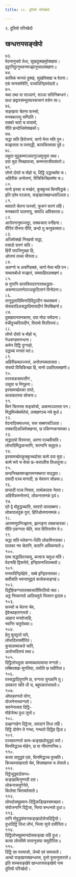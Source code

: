 ```yaml
---
title: ०२. दुतियो परिच्छेदो

---
```

२. दुतियो परिच्छेदो  


## खन्धत्तयसङ्खेपो

७३.  
वेदनानुभवो तेधा, सुखदुक्खमुपेक्खया।  
इट्ठानिट्ठानुभवनमज्झानुभवलक्खणा॥  
७४.  
कायिकं मानसं दुक्खं, सुखोपेक्खा च वेदना।  
एकं मानसमेवेति, पञ्चधिन्द्रियभेदतो॥  
७५.  
यथा तथा वा सञ्ञाणं, सञ्ञा सतिनिबन्धनं।  
छधा छद्वारसम्भूतफस्सजानं वसेन सा॥  
७६.  
सङ्खारा चेतना फस्सो,  
मनक्कारायु सण्ठिति।  
तक्को चारो च वायामो,  
पीति छन्दोधिमोक्खको॥  
७७.  
सद्धा सति हिरोत्तप्पं, चागो मेत्ता मति पुन।  
मज्झत्तता च पस्सद्धी, कायचित्तवसा दुवे॥  
७८.  
लहुता मुदुकम्मञ्ञपागुञ्ञमुजुता तथा।  
दया मुदा मिच्छावाचा, कम्मन्ताजीवसंवरो॥  
७९.  
लोभो दोसो च मोहो च, दिट्ठि उद्धच्चमेव च।  
अहिरीकं अनोत्तप्पं, विचिकिच्छितमेव च॥  
८०.  
मानो इस्सा च मच्छेरं, कुक्कुच्चं थिनमिद्धकं।  
इति एतेव पञ्ञास, सङ्खारक्खन्धसञ्ञिता॥  
८१.  
ब्यापारो चेतना फस्सो, फुसनं सरणं तहिं।  
मनक्कारो पालनायु, समाधि अविसारता॥  
८२.  
आरोपनानुमज्जट्ठा, तक्कचारा पनीहना।  
वीरियं पीनना पीति, छन्दो तु कत्तुकामता॥  
८३.  
अधिमोक्खो निच्छयो सद्धा,  
पसादो सरणं सति।  
हिरी पापजिगुच्छा हि,  
ओत्तप्पं तस्स भीरुता॥  
८४.  
अलग्गो च अचण्डिक्कं, चागो मेत्ता मति पन।  
याथावबोधो मज्झत्तं, समवाहितलक्खणं॥  
८५.  
छ युगानि कायचित्तदरगारवथद्धता-  
अकम्मञ्ञत्तगेलञ्ञकुटिलानं विनोदना॥  
८६.  
तानुद्धतादिथिनादिदिट्ठादीनं यथाक्कमं।  
सेसकादिअसद्धादिमायादीनं विपक्खिनो॥  
८७.  
दुक्खापनयनकामा, दया मोदा पमोदना।  
वचीदुच्चरितादीनं, विरामो विरतित्तयं॥  
८८.  
लोभो दोसो च मोहो च,  
गेधचण्डमनन्धना।  
कमेन दिट्ठि दुग्गाहो,  
उद्धच्चं भन्ततं मतं॥  
८९.  
अहिरीकमलज्जत्तं, अनोत्तप्पमतासता।  
संसयो विचिकिच्छा हि, मानो उन्नतिलक्खणो॥  
९०.  
परस्सकसम्पत्तीनं ,  
उसूया च निगूहना।  
इस्सामच्छेरका तापो,  
कताकतस्स सोचना॥  
९१.  
थिनं चित्तस्स सङ्कोचो, अकम्मञ्ञत्तता पन।  
मिद्धमिच्चेवमेतेसं, लक्खणञ्च नये बुधो॥  
९२.  
वेदनादिसमाधन्ता, सत्त सब्बगसञ्ञिता।  
तक्कादिअधिमोक्खन्ता, छ पकिण्णकनामका॥  
९३.  
सद्धादयो विरमन्ता, अरणा पञ्चवीसति।  
लोभादिमिद्धकन्तानि, सरणानि चतुद्दस॥  
९४.  
इस्सामच्छेरकुक्कुच्चदोसा कामे दया मुदा।  
कामे रूपे च सेसा छ-चत्तालीस तिधातुजा॥  
९५.  
छन्दनिच्छयमज्झत्तमनक्कारा सउद्धवा।  
दयादी पञ्च मानादी, छ येवापन सोळस॥  
९६.  
छन्दादी पञ्च नियता, तत्थेकादस नेतरा।  
अहिरीकमनोत्तप्पं, लोकनासनकं द्वयं॥  
९७.  
एते द्वे मोहुद्धच्चाति, चत्तारो पापसब्बगा।  
लोकपालदुकं वुत्तं, हिरिओत्तप्पनामकं॥  
९८.  
आरम्मणूपनिज्झाना, झानङ्गा तक्कचारका।  
पीति एकग्गता चेति, सत्त वित्तित्तयेन वे॥  
९९.  
सद्धा सति मतेकग्ग-धिति लोकविनासका।  
पालका नव चेतानि, बलानि अविकम्पतो॥  
१००.  
एत्थ सद्धादिपञ्चायु, कत्वात्र चतुधा मतिं।  
वेदनाहि द्विसत्तेते, इन्द्रियानाधिपच्चतो॥  
१०१.  
मनरूपिन्द्रियेहेते , सब्बे इन्द्रियनामका।  
बावीसति भवन्तायुद्वयं कत्वेकसङ्गहं॥  
१०२.  
दिट्ठीहेकग्गतातक्कसतीविरतियो पथा।  
अट्ठ निय्यानतो आदिचतुरो भित्वान द्वादस॥  
१०३.  
फस्सो च चेतना चेव,  
द्वेवेत्थाहारणत्ततो।  
आहारा मनवोजाहि,  
भवन्ति चतुरोथवा॥  
१०४.  
हेतु मूलट्ठतो पापे,  
लोभादित्तयमीरितं।  
कुसलाब्याकते चापि,  
अलोभादित्तयं तथा॥  
१०५.  
दिट्ठिलोभदुसा कम्मपथापायस्स मग्गतो।  
तब्बिपक्खा सुगतिया, तयोति छ पथीरिता॥  
१०६.  
पस्सद्धादियुगानि छ, वग्गत्ता युगळानि तु।  
उपकारा सति धी च, बहूपकारभावतो॥  
१०७.  
ओघाहरणतो योगा,  
योजनेनाभवग्गतो।  
सवनेनासवा दिट्ठि-  
मोहेजेत्थ दुधा लुभो॥  
१०८.  
दळ्हग्गाहेन दिट्ठेजा, उपादानं तिधा तहिं।  
दिट्ठि दोसेन ते गन्था, गन्थतो दिट्ठिह द्विधा॥  
१०९.  
पञ्चावरणतो काम-कङ्खादोसुद्धवं तपो।  
थिनमिद्धञ्च मोहेन, छ वा नीवरणानिथ॥  
११०.  
कत्वा तापुद्धवं एकं, थिनमिद्धञ्च वुच्चति।  
किच्चस्साहारतो चेव, विपक्खस्स च लेसतो॥  
१११.  
दिट्ठेजुद्धवदोसन्ध-  
कङ्खाथिनुण्णती दस।  
लोकनासयुगेनेते,  
किलेसा चित्तक्लेसतो॥  
११२.  
लोभदोसमूहमान-दिट्ठिकङ्खिस्समच्छरा।  
संयोजनानि दिट्ठेजा, भित्वा बन्धनतो दुधा॥  
११३.  
तानि मोहुद्धवंमानकङ्खादोसेजदिट्ठियो।  
दुधादिट्ठि तिधा लोभं, भित्वा सुत्ते दसीरिता॥  
११४.  
दिट्ठिलोभमूहमानदोसकङ्खा तहिं दुधा।  
कत्वा लोभमिमे सत्तानुसया समुदीरिता॥  
११५.  
दिट्ठि एव परामासो, ञेय्यो एवं समासतो।  
अत्थो सङ्खारक्खन्धस्स, वुत्तो वुत्तानुसारतो॥  
इति सच्चसङ्खेपे खन्धत्तयसङ्खेपो नाम  
दुतियो परिच्छेदो।  